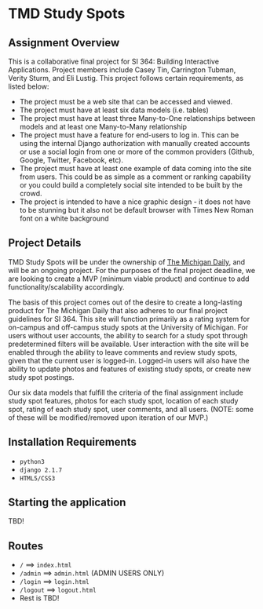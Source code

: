 # TMD Study Spots

## Assignment Overview

This is a collaborative final project for SI 364: Building Interactive Applications. Project members include Casey Tin, Carrington Tubman, Verity Sturm, and Eli Lustig. This project follows certain requirements, as listed below:

* The project must be a web site that can be accessed and viewed.
* The project must have at least six data models (i.e. tables)
* The project must have at least three Many-to-One relationships between models and at least one Many-to-Many relationship
* The project must have a feature for end-users to log in. This can be using the internal Django authorization with manually created accounts or use a social login from one or more of the common providers (Github, Google, Twitter, Facebook, etc).
* The project must have at least one example of data coming into the site from users. This could be as simple as a comment or ranking capability or you could build a completely social site intended to be built by the crowd.
* The project is intended to have a nice graphic design - it does not have to be stunning but it also not be default browser with Times New Roman font on a white background


## Project Details

TMD Study Spots will be under the ownership of [The Michigan Daily](https://michigandaily.com), and will be an ongoing project. For the purposes of the final project deadline, we are looking to create a MVP (minimum viable product) and continue to add functionality/scalability accordingly. 

The basis of this project comes out of the desire to create a long-lasting product for The Michigan Daily that also adheres to our final project guidelines for SI 364. This site will function primarily as a rating system for on-campus and off-campus study spots at the University of Michigan. For users without user accounts, the ability to search for a study spot through predetermined filters will be available. User interaction with the site will be enabled through the ability to leave comments and review study spots, given that the current user is logged-in. Logged-in users will also have the ability to update photos and features of existing study spots, or create new study spot postings.

Our six data models that fulfill the criteria of the final assignment include study spot features, photos for each study spot, location of each study spot, rating of each study spot, user comments, and all users. (NOTE: some of these will be modified/removed upon iteration of our MVP.)

## Installation Requirements
* `python3`
* `django 2.1.7`
* `HTML5/CSS3`

## Starting the application
TBD!

## Routes
* `/` ==> `index.html`
* `/admin` ==> `admin.html` (ADMIN USERS ONLY)
* `/login` ==> `login.html`
* `/logout` ==> `logout.html`
* Rest is TBD!
